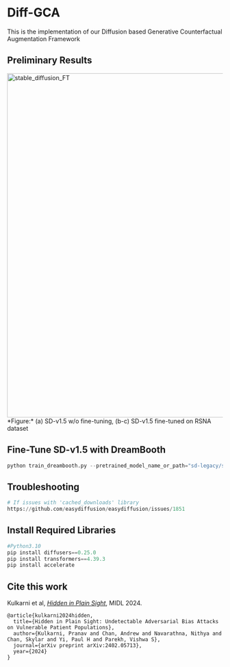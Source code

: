 # Diff-GCA
This is the implementation of our Diffusion based Generative Counterfactual Augmentation Framework

## Preliminary Results
<img width="804" alt="stable_diffusion_FT" src="https://github.com/user-attachments/assets/1d008925-6e87-4cef-8cb9-3e95ac3bda62" />
*Figure:* (a) SD-v1.5 w/o fine-tuning, (b-c) SD-v1.5 fine-tuned on RSNA dataset 

## Fine-Tune SD-v1.5 with DreamBooth
```python
python train_dreambooth.py --pretrained_model_name_or_path="sd-legacy/stable-diffusion-v1-5" --instance_data_dir="../CXR/datasets/rsna/" --output_dir="saved_models/" --instance_prompt="photo of a Chest X-ray" --resolution=512 --train_batch_size=1 --gradient_accumulation_steps=1 --learning_rate=5e-6 --lr_scheduler="constant" --lr_warmup_steps=0 --max_train_steps=4000
```

## Troubleshooting
```python
# If issues with 'cached_downloads' library
https://github.com/easydiffusion/easydiffusion/issues/1851
```

## Install Required Libraries
```python
#Python3.10
pip install diffusers==0.25.0
pip install transformers==4.39.3
pip install accelerate
```

## Cite this work
Kulkarni et al, [*Hidden in Plain Sight*](https://arxiv.org/abs/2402.05713), MIDL 2024.
```
@article{kulkarni2024hidden,
  title={Hidden in Plain Sight: Undetectable Adversarial Bias Attacks on Vulnerable Patient Populations},
  author={Kulkarni, Pranav and Chan, Andrew and Navarathna, Nithya and Chan, Skylar and Yi, Paul H and Parekh, Vishwa S},
  journal={arXiv preprint arXiv:2402.05713},
  year={2024}
}
